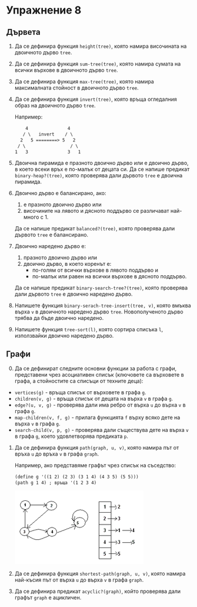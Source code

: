 Упражнение 8
============

Дървета
-------

1. Да се дефинира функция `height(tree)`, която
намира височината на двоичното дърво `tree`.

2. Да се дефинира функция `sum-tree(tree)`, която
намира сумата на всички върхове в двоичното дърво `tree`.

3. Да се дефинира функция `max-tree(tree)`, която
намира максималната стойност в двоичното дърво `tree`.

4. Да се дефинира функция `invert(tree)`, която
връща огледалния образ на двоичното дърво `tree`.

   Например:
   ```
       4               4
      / \   invert    / \
     2   5 ========> 5   2
    / \                 / \
   1   3               3   1
   ```

5. Двоична пирамида е празното двоично дърво или е двоично дърво, в което всеки
връх е по-малък от децата си. Да се напише предикат `binary-heap?(tree)`, която
проверява дали дървото `tree` е двоична пирамида.

6. Двоично дърво е балансирано, ако:
   1. е празното двоично дърво или
   2. височините на лявото и дясното поддърво се различават най-много с 1.

   Да се напише предикат `balanced?(tree)`, която
   проверява дали дървото `tree` е балансирано.

7. Двоично наредено дърво е:
   1. празното двоично дърво или
   2. двоично дърво, в което коренът е:
      - по-голям от всички върхове в лявото поддърво и
      - по-малък или равен на всички върхове в дясното поддърво.

   Да се напише предикат `binary-search-tree?(tree)`, която
   проверява дали дървото `tree` е двоично наредено дърво.

8. Напишете функция `binary-serach-tree-insert(tree, v)`, която
вмъква върха `v` в двоичното наредено дърво `tree`.
Новополученото дърво трябва да бъде двоично наредено.

9. Напишете функция `tree-sort(l)`, която сортира списъка `l`, използвайки
двоично наредено дърво.

Графи
-----

0. Да се дефинират следните основни функции за работа с графи, представени
чрез асоциативен списък (ключовете са върховете в графа, а стойностите са
списъци от техните деца):
- `vertices(g)` - връща списък от върховете в графа `g`.
- `children(v, g)` - връща списък от децата на върха `v` в графа `g`.
- `edge?(u, v, g)` - проверява дали има ребро от върха `u` до върха `v`
в графа `g`.
- `map-children(v, f, g)` - прилага функцията `f` върху всяко дете на върха `v`
в графа `g`.
- `search-child(v, p, g)` - проверява дали съществува дете на върха `v`
в графа `g`, което удовлетворява предиката `p`.

1. Да се дефинира функция `path(graph, u, v)`, която
намира път от връха `u` до връха `v` в графа `graph`.

   Например, ако представяме графът чрез списък на съседство:
   ```
   (define g '((1 2) (2 3) (3 1 4) (4 3 5) (5 5)))
   (path g 1 4) ; връща '(1 2 3 4)
   ```

   ![](images/adjacency-list.gif)

2. Да се дефинира функция `shortest-path(graph, u, v)`, която
намира най-късия път от върха `u` до върха `v` в графа `graph`.

3. Да се дефинира предикат `acyclic?(graph)`, който
проверява дали графът `graph` е ацикличен.
